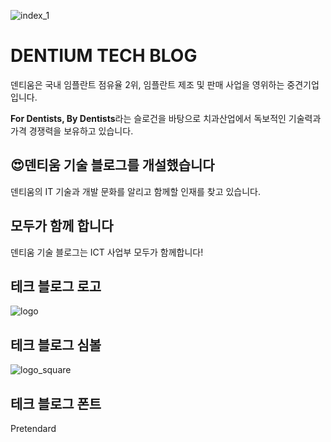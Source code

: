 ![index_1](https://user-images.githubusercontent.com/60413257/224629073-eb6f66a4-3308-4c91-b4fb-28a6339a8af6.jpeg)

# DENTIUM TECH BLOG

덴티움은 국내 임플란트 점유율 2위, 임플란트 제조 및 판매 사업을 영위하는 중견기업입니다.

**For Dentists, By Dentists**라는 슬로건을 바탕으로 치과산업에서 독보적인 기술력과 가격 경쟁력을 보유하고 있습니다.

## 😍덴티움 기술 블로그를 개설했습니다

덴티움의 IT 기술과 개발 문화를 알리고 함께할 인재를 찾고 있습니다.

## 모두가 함께 합니다

덴티움 기술 블로그는 ICT 사업부 모두가 함께합니다!

## 테크 블로그 로고

![logo](https://user-images.githubusercontent.com/60413257/224628858-10f7e61f-ecf4-4cdf-b116-64c7d21fb172.svg)

## 테크 블로그 심볼

![logo_square](https://user-images.githubusercontent.com/60413257/224628917-b823b5fd-6b57-4021-b158-5de4c2914723.svg)

## 테크 블로그 폰트

Pretendard
